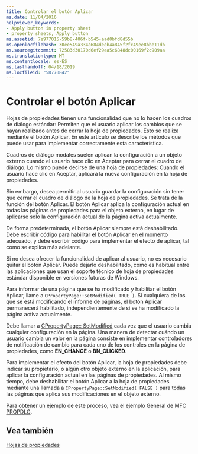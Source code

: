 ```yaml
---
title: Controlar el botón Aplicar
ms.date: 11/04/2016
helpviewer_keywords:
- Apply button in property sheet
- property sheets, Apply button
ms.assetid: 7e977015-59b8-406f-b545-aad0bfd8d55b
ms.openlocfilehash: 30ee549a334a684deeb4a845f2fc49ee8bbe11db
ms.sourcegitcommit: 72583d30170d6ef29ea5c6848dc00169f2c909aa
ms.translationtype: MT
ms.contentlocale: es-ES
ms.lasthandoff: 04/18/2019
ms.locfileid: "58770842"
---
```

# <a name="handling-the-apply-button"></a>Controlar el botón Aplicar

Hojas de propiedades tienen una funcionalidad que no lo hacen los cuadros de diálogo estándar: Permiten que el usuario aplicar los cambios que se hayan realizado antes de cerrar la hoja de propiedades. Esto se realiza mediante el botón Aplicar. En este artículo se describe los métodos que puede usar para implementar correctamente esta característica.

Cuadros de diálogo modales suelen aplican la configuración a un objeto externo cuando el usuario hace clic en Aceptar para cerrar el cuadro de diálogo. Lo mismo puede decirse de una hoja de propiedades: Cuando el usuario hace clic en Aceptar, aplicará la nueva configuración en la hoja de propiedades.

Sin embargo, desea permitir al usuario guardar la configuración sin tener que cerrar el cuadro de diálogo de la hoja de propiedades. Se trata de la función del botón Aplicar. El botón Aplicar aplica la configuración actual en todas las páginas de propiedades para el objeto externo, en lugar de aplicarse solo la configuración actual de la página activa actualmente.

De forma predeterminada, el botón Aplicar siempre está deshabilitado. Debe escribir código para habilitar el botón Aplicar en el momento adecuado, y debe escribir código para implementar el efecto de aplicar, tal como se explica más adelante.

Si no desea ofrecer la funcionalidad de aplicar al usuario, no es necesario quitar el botón Aplicar. Puede dejarlo deshabilitado, como es habitual entre las aplicaciones que usan el soporte técnico de hoja de propiedades estándar disponible en versiones futuras de Windows.

Para informar de una página que se ha modificado y habilitar el botón Aplicar, llame a `CPropertyPage::SetModified( TRUE )`. Si cualquiera de los que se está modificando el informe de páginas, el botón Aplicar permanecerá habilitado, independientemente de si se ha modificado la página activa actualmente.

Debe llamar a [CPropertyPage:: SetModified](../mfc/reference/cpropertypage-class.md#setmodified) cada vez que el usuario cambia cualquier configuración en la página. Una manera de detectar cuándo un usuario cambia un valor en la página consiste en implementar controladores de notificación de cambio para cada uno de los controles en la página de propiedades, como **EN_CHANGE** o **BN_CLICKED**.

Para implementar el efecto del botón Aplicar, la hoja de propiedades debe indicar su propietario, o algún otro objeto externo en la aplicación, para aplicar la configuración actual en las páginas de propiedades. Al mismo tiempo, debe deshabilitar el botón Aplicar a la hoja de propiedades mediante una llamada a `CPropertyPage::SetModified( FALSE )` para todas las páginas que aplica sus modificaciones en el objeto externo.

Para obtener un ejemplo de este proceso, vea el ejemplo General de MFC [PROPDLG](../overview/visual-cpp-samples.md).

## <a name="see-also"></a>Vea también

[Hojas de propiedades](../mfc/property-sheets-mfc.md)
